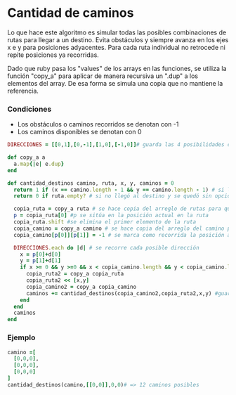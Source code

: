 # Cantidad de caminos
Lo que hace este algoritmo es simular todas las posibles combinaciones de rutas para llegar a un destino. Evita obstáculos y siempre avanza en los ejes x e y para posiciones adyacentes. Para cada ruta individual no retrocede ni repite posiciones ya recorridas.

Dado que ruby pasa los "values" de los arrays en las funciones, se utiliza la función "copy_a" para aplicar de manera recursiva un ".dup" a los elementos del array. De esa forma se simula una copia que no mantiene la referencia.

### Condiciones
* Los obstáculos o caminos recorridos se denotan con -1
* Los caminos disponibles se denotan con 0

```ruby
DIRECCIONES = [[0,1],[0,-1],[1,0],[-1,0]]# guarda las 4 posibilidades de movimientos ↓, ↑, →, ←

def copy_a a 
  a.map{|e| e.dup}
end

def cantidad_destinos camino, ruta, x, y, caminos = 0
  return 1 if (x == camino.length - 1 && y == camino.length - 1) # si llegó al destino retorna 1, pues encontró un camino válido
  return 0 if ruta.empty? # si no llegó al destino y se quedó sin opciones, retorna 0 pues no encontró camino válido

  copia_ruta = copy_a ruta # se hace copia del arreglo de rutas para que las modificaciones no se repliquen a otros niveles de recursión
  p = copia_ruta[0] #p se sitúa en la posición actual en la ruta
  copia_ruta.shift #se elimina el primer elemento de la ruta
  copia_camino = copy_a camino # se hace copia del arreglo del camino para que las modificaciones no se repliquen a otros niveles de recursión
  copia_camino[p[0]][p[1]] = -1 # se marca como recorrida la posición actual, solo para este nivel de profundidad

  DIRECCIONES.each do |d| # se recorre cada posible dirección
    x = p[0]+d[0]
    y = p[1]+d[1]
    if x >= 0 && y >=0 && x < copia_camino.length && y < copia_camino.length && copia_camino[x][y] != -1 # si es una posición valida, lo agrega al arreglo de rutas
      copia_ruta2 = copy_a copia_ruta
      copia_ruta2 << [x,y]
      copia_camino2 = copy_a copia_camino
      caminos += cantidad_destinos(copia_camino2,copia_ruta2,x,y) #guarda en caminos todos los retornos de las rutas recorridas
    end
  end
  caminos
end
```
### Ejemplo
```ruby
camino =[
  [0,0,0],
  [0,0,0],
  [0,0,0]
]
cantidad_destinos(camino,[[0,0]],0,0)# => 12 caminos posibles
```
